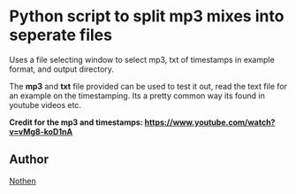 Python script to split mp3 mixes into seperate files
===========================================================
Uses a file selecting window to select mp3, txt of timestamps in example format, and output directory.

The **mp3** and **txt** file provided can be used to test it out, read the text file for an example on the timestamping. Its a pretty common way its found in youtube videos etc.

**Credit for the mp3 and timestamps: https://www.youtube.com/watch?v=vMg8-koD1nA**

## Author
[Nothen](https://github.com/Nothenn)
